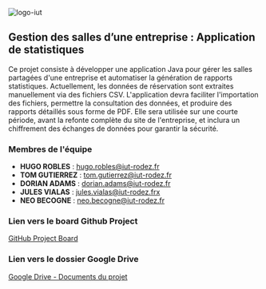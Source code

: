 ![logo-iut](https://github.com/user-attachments/assets/4d58de7d-bc25-4461-95ec-3f92ba0ba1eb)

## Gestion des salles d’une entreprise : Application de statistiques

Ce projet consiste à développer une application Java pour gérer les salles partagées d'une entreprise et automatiser la génération de rapports statistiques. Actuellement, les données de réservation sont extraites manuellement via des fichiers CSV. L'application devra faciliter l'importation des fichiers, permettre la consultation des données, et produire des rapports détaillés sous forme de PDF. Elle sera utilisée sur une courte période, avant la refonte complète du site de l'entreprise, et inclura un chiffrement des échanges de données pour garantir la sécurité.

### Membres de l'équipe

- **HUGO ROBLES** : hugo.robles@iut-rodez.fr
- **TOM GUTIERREZ** : tom.gutierrez@iut-rodez.fr
- **DORIAN ADAMS** : dorian.adams@iut-rodez.fr
- **JULES VIALAS** : jules.vialas@iut-rodez.frx
- **NEO BECOGNE** : neo.becogne@iut-rodez.fr

### Lien vers le board Github Project

[GitHub Project Board](https://github.com/users/CapybaraPin/projects/17/views/1)

### Lien vers le dossier Google Drive

[Google Drive - Documents du projet](https://github.com/users/CapybaraPin/projects/17)
